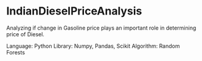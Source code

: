 # IndianDieselPriceAnalysis
Analyzing if change in Gasoline price plays an important role in determining price of Diesel.

Language: Python
Library: Numpy, Pandas, Scikit
Algorithm: Random Forests
